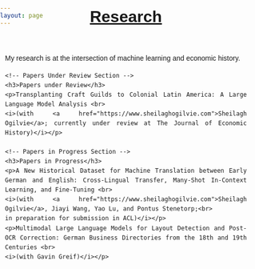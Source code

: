 ```yaml
---
layout: page
---
```


<h2 id="main-title" style="text-decoration: underline; font-size: 32px; margin-top: -60px; text-align: center;">Research</h2>

<div class="research-entry">
    <p>My research is at the intersection of machine learning and economic history.</p>

    <!-- Papers Under Review Section -->
    <h3>Papers under Review</h3>
    <p>Transplanting Craft Guilds to Colonial Latin America: A Large Language Model Analysis <br>
    <i>(with <a href="https://www.sheilaghogilvie.com">Sheilagh Ogilvie</a>; currently under review at The Journal of Economic History)</i></p>

    <!-- Papers in Progress Section -->
    <h3>Papers in Progress</h3>
    <p>A New Historical Dataset for Machine Translation between Early German and English: Cross-Lingual Transfer, Many-Shot In-Context Learning, and Fine-Tuning <br>
    <i>(with <a href="https://www.sheilaghogilvie.com">Sheilagh Ogilvie</a>, Jiayi Wang, Yao Lu, and Pontus Stenetorp;<br>
    in preparation for submission in ACL)</i></p>
    <p>Multimodal Large Language Models for Layout Detection and Post-OCR Correction: German Business Directories from the 18th and 19th Centuries <br>
    <i>(with Gavin Greif)</i></p>
</div>

<style>
/* Global Styles */
body {
    font-family: Arial, sans-serif;
    line-height: 1.6;
    text-align: justify; /* Justify all text */
    margin: 0;
    padding: 0;
}

#main-title {
    text-decoration: underline;
    font-size: 32px;
    margin-top: -60px;
    text-align: justify; /* Justify the main title */
}

.research-entry {
    margin-top: 10px;
    padding: 10px;
}

.research-entry h3 {
    font-weight: bold;
    margin-bottom: 10px;
    text-decoration: underline;
    font-size: 1.2em;
    text-align: justify; /* Justify the headings */
}

.research-entry p {
    margin-top: 10px;
    font-size: 1em;
}

/* Responsive Styles */
@media (max-width: 600px) {
    .research-entry {
        padding: 15px;
    }

    #main-title {
        font-size: 24px;
    }

    .research-entry h3 {
        font-size: 1.1em;
    }

    .research-entry p {
        font-size: 0.9em;
        margin-top: 5px;
    }
}
</style>